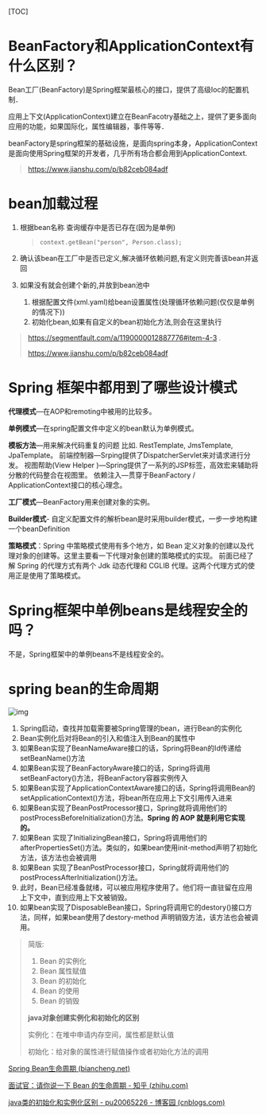 [TOC]

# BeanFactory和ApplicationContext有什么区别？

Bean工厂(BeanFactory)是Spring框架最核心的接口，提供了高级Ioc的配置机制．

应用上下文(ApplicationContext)建立在BeanFacotry基础之上，提供了更多面向应用的功能，如果国际化，属性编辑器，事件等等．

beanFactory是spring框架的基础设施，是面向spring本身，ApplicationContext是面向使用Spring框架的开发者，几乎所有场合都会用到ApplicationContext.

> https://www.jianshu.com/p/b82ceb084adf

# bean加载过程

1. 根据bean名称 查询缓存中是否已存在(因为是单例)
   
   > `context.getBean("person", Person.class);`

2. 确认该bean在工厂中是否已定义,解决循环依赖问题,有定义则完善该bean并返回

3. 如果没有就会创建个新的,并放到bean池中
   
   1. 根据配置文件(xml.yaml)给bean设置属性(处理循环依赖问题(仅仅是单例的情况下))
   2. 初始化bean,如果有自定义的bean初始化方法,则会在这里执行

> https://segmentfault.com/a/1190000012887776#item-4-3  .
> 
> https://www.jianshu.com/p/b82ceb084adf

# Spring 框架中都用到了哪些设计模式

**代理模式**—在AOP和remoting中被用的比较多。

**单例模式**—在spring配置文件中定义的bean默认为单例模式。

**模板方法**—用来解决代码重复的问题 比如. RestTemplate, JmsTemplate, JpaTemplate。 前端控制器—Srping提供了DispatcherServlet来对请求进行分发。 视图帮助(View Helper )—Spring提供了一系列的JSP标签，高效宏来辅助将分散的代码整合在视图里。 依赖注入—贯穿于BeanFactory / ApplicationContext接口的核心理念。

**工厂模式**—BeanFactory用来创建对象的实例。

**Builder模式**- 自定义配置文件的解析bean是时采用builder模式，一步一步地构建一个beanDefinition

**策略模式**：Spring 中策略模式使用有多个地方，如 Bean 定义对象的创建以及代理对象的创建等。这里主要看一下代理对象创建的策略模式的实现。 前面已经了解 Spring 的代理方式有两个 Jdk 动态代理和 CGLIB 代理。这两个代理方式的使用正是使用了策略模式。

# Spring框架中单例beans是线程安全的吗？

不是，Spring框架中的单例beans不是线程安全的。

# spring bean的生命周期

![img](https://pic1.zhimg.com/v2-8787f1b3800b71f6234e996d432e0a0c_r.jpg)

1. Spring启动，查找并加载需要被Spring管理的bean，进行Bean的实例化
2. Bean实例化后对将Bean的引入和值注入到Bean的属性中
3. 如果Bean实现了BeanNameAware接口的话，Spring将Bean的Id传递给setBeanName()方法
4. 如果Bean实现了BeanFactoryAware接口的话，Spring将调用setBeanFactory()方法，将BeanFactory容器实例传入
5. 如果Bean实现了ApplicationContextAware接口的话，Spring将调用Bean的setApplicationContext()方法，将bean所在应用上下文引用传入进来
6. 如果Bean实现了BeanPostProcessor接口，Spring就将调用他们的postProcessBeforeInitialization()方法。**Spring 的 AOP 就是利用它实现的。**
7. 如果Bean 实现了InitializingBean接口，Spring将调用他们的afterPropertiesSet()方法。类似的，如果bean使用init-method声明了初始化方法，该方法也会被调用
8. 如果Bean 实现了BeanPostProcessor接口，Spring就将调用他们的postProcessAfterInitialization()方法。
9. 此时，Bean已经准备就绪，可以被应用程序使用了。他们将一直驻留在应用上下文中，直到应用上下文被销毁。
10. 如果bean实现了DisposableBean接口，Spring将调用它的destory()接口方法，同样，如果bean使用了destory-method 声明销毁方法，该方法也会被调用。

> 简版:
> 
> 1. Bean 的实例化
> 2. Bean 属性赋值
> 3. Bean 的初始化
> 4. Bean 的使用
> 5. Bean 的销毁
> 
> **java对象创建实例化和初始化的区别**
> 
> 实例化：在堆中申请内存空间，属性都是默认值
> 
> 初始化：给对象的属性进行赋值操作或者初始化方法的调用

[Spring Bean生命周期 (biancheng.net)](http://c.biancheng.net/spring/life-cycle.html)

[面试官：请你说一下 Bean 的生命周期 - 知乎 (zhihu.com)](https://zhuanlan.zhihu.com/p/344140024)

[java类的初始化和实例化区别 - pu20065226 - 博客园 (cnblogs.com)](https://www.cnblogs.com/pu20065226/p/12206463.html)